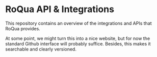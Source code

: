 RoQua API & Integrations
========================

This repository contains an overview of the integrations and APIs that RoQua
provides. 

At some point, we might turn this into a nice website, but for now the standard
Github interface will probably suffice. Besides, this makes it searchable and
clearly versioned.